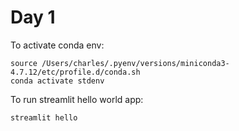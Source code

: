 # Day 1

To activate conda env:

```
source /Users/charles/.pyenv/versions/miniconda3-4.7.12/etc/profile.d/conda.sh
conda activate stdenv
```

To run streamlit hello world app:

```
streamlit hello
```
